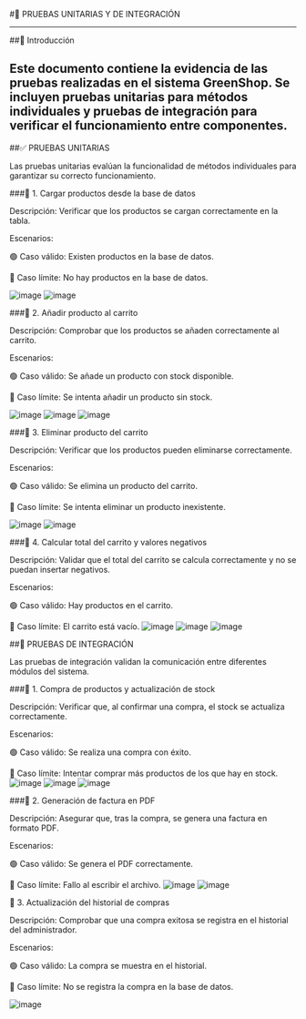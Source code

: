 #📌 PRUEBAS UNITARIAS Y DE INTEGRACIÓN

---
##📝 Introducción

Este documento contiene la evidencia de las pruebas realizadas en el sistema GreenShop. Se incluyen pruebas unitarias para métodos individuales y pruebas de integración para verificar el funcionamiento entre componentes.
---
##✅ PRUEBAS UNITARIAS

Las pruebas unitarias evalúan la funcionalidad de métodos individuales para garantizar su correcto funcionamiento.

###🔹 1. Cargar productos desde la base de datos

Descripción: Verificar que los productos se cargan correctamente en la tabla.

Escenarios:

🟢 Caso válido: Existen productos en la base de datos.

🔴 Caso límite: No hay productos en la base de datos.

![image](https://github.com/user-attachments/assets/28173dc6-1425-493c-813b-6fb623b0de9e)
![image](https://github.com/user-attachments/assets/8bab5ac9-4ec5-40b7-93d3-a99f4bf14a95)

  
###🔹 2. Añadir producto al carrito

Descripción: Comprobar que los productos se añaden correctamente al carrito.

Escenarios:

🟢 Caso válido: Se añade un producto con stock disponible.

🔴 Caso límite: Se intenta añadir un producto sin stock.

![image](https://github.com/user-attachments/assets/bc3e2d5c-7139-4888-afa5-2c2cf57bca06)
![image](https://github.com/user-attachments/assets/7c95eb33-bd0a-4c05-82de-71e761c756fb)
![image](https://github.com/user-attachments/assets/f87d78a6-b461-4912-bff1-e0cf244cb7e5)


###🔹 3. Eliminar producto del carrito

Descripción: Verificar que los productos pueden eliminarse correctamente.

Escenarios:

🟢 Caso válido: Se elimina un producto del carrito.

🔴 Caso límite: Se intenta eliminar un producto inexistente.

![image](https://github.com/user-attachments/assets/cae987d7-324e-4042-9c9c-6f3299dbbcf8)
![image](https://github.com/user-attachments/assets/90b8239f-435b-472a-bb52-ac508b9d49ee)


###🔹 4. Calcular total del carrito y valores negativos

Descripción: Validar que el total del carrito se calcula correctamente y no se puedan insertar negativos.

Escenarios:

🟢 Caso válido: Hay productos en el carrito.

🔴 Caso límite: El carrito está vacío.
![image](https://github.com/user-attachments/assets/66c44295-f946-4366-b0c5-962d0f001a65)
![image](https://github.com/user-attachments/assets/7d09f538-6d13-4d95-bcc4-3f13a8f0f48a)
![image](https://github.com/user-attachments/assets/6e4d71c4-0fb8-45ed-a97a-e7cb9557e0b3)

##🔗 PRUEBAS DE INTEGRACIÓN

Las pruebas de integración validan la comunicación entre diferentes módulos del sistema.

###🔹 1. Compra de productos y actualización de stock

Descripción: Verificar que, al confirmar una compra, el stock se actualiza correctamente.

Escenarios:

🟢 Caso válido: Se realiza una compra con éxito.

🔴 Caso límite: Intentar comprar más productos de los que hay en stock.
![image](https://github.com/user-attachments/assets/56d393f5-5465-400e-9cf7-228b08b5967d)
![image](https://github.com/user-attachments/assets/015de98b-2563-471c-8b62-be092a576c68)
![image](https://github.com/user-attachments/assets/7767d89f-f777-4bfa-aeb9-0d53459fe2b0)


###🔹 2. Generación de factura en PDF

Descripción: Asegurar que, tras la compra, se genera una factura en formato PDF.

Escenarios:

🟢 Caso válido: Se genera el PDF correctamente.

🔴 Caso límite: Fallo al escribir el archivo.
![image](https://github.com/user-attachments/assets/015de98b-2563-471c-8b62-be092a576c68)
![image](https://github.com/user-attachments/assets/6a06d5d2-96ff-49ab-a45f-ae35110586dd)

🔹 3. Actualización del historial de compras

Descripción: Comprobar que una compra exitosa se registra en el historial del administrador.

Escenarios:

🟢 Caso válido: La compra se muestra en el historial.

🔴 Caso límite: No se registra la compra en la base de datos.

![image](https://github.com/user-attachments/assets/3dd7f37b-acc8-442a-bc69-f951b850e599)


